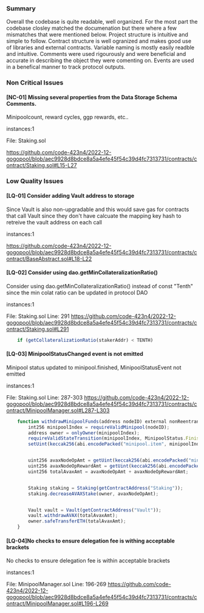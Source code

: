 ### Summary

Overall the codebase is quite readable, well organized. For the most part the codebase closley matched the documenation but there where a few mismatches that were mentioned below. Project structure is intuitive and simple to follow. Contract structure is well ogranized and makes good use of libraries and external contracts. Variable naming is mostly easily readble and intuitive. Comments were used rigourously and were beneficial and accurate in describing the object they were comenting on. Events are used in a benefical manner to track protocol outputs.
   
### Non Critical Issues   
#### [NC-01] Missing several properties from the Data Storage Schema Comments. 

Minipoolcount, reward cycles, ggp rewards, etc..

instances:1

File: Staking.sol

https://github.com/code-423n4/2022-12-gogopool/blob/aec9928d8bdce8a5a4efe45f54c39d4fc7313731/contracts/contract/Staking.sol#L15-L27

### Low Quality Issues
#### [LQ-01] Consider adding Vault address to storage

Since Vault is also non-upgradable and this would save gas for contracts that call Vault since they don't have calcuate the mapping key hash to retreive the vault address on each call

instances:1

https://github.com/code-423n4/2022-12-gogopool/blob/aec9928d8bdce8a5a4efe45f54c39d4fc7313731/contracts/contract/BaseAbstract.sol#L18-L22


#### [LQ-02] Consider using dao.getMinCollateralizationRatio()

Consider using dao.getMinCollateralizationRatio() instead of const "Tenth" since the min colat ratio can be updated in protocol DAO

instances:1

File: Staking.sol
Line: 291
https://github.com/code-423n4/2022-12-gogopool/blob/aec9928d8bdce8a5a4efe45f54c39d4fc7313731/contracts/contract/Staking.sol#L291

```javascript
	if (getCollateralizationRatio(stakerAddr) < TENTH)
```

#### [LQ-03] MinipoolStatusChanged event is not emitted

Minipool status updated to minipool.finished, MinipoolStatusEvent not emitted

instances:1

File: Staking.sol
Line: 287-303
https://github.com/code-423n4/2022-12-gogopool/blob/aec9928d8bdce8a5a4efe45f54c39d4fc7313731/contracts/contract/MinipoolManager.sol#L287-L303

```javascript
	function withdrawMinipoolFunds(address nodeID) external nonReentrant {
		int256 minipoolIndex = requireValidMinipool(nodeID);
		address owner = onlyOwner(minipoolIndex);
		requireValidStateTransition(minipoolIndex, MinipoolStatus.Finished);
		setUint(keccak256(abi.encodePacked("minipool.item", minipoolIndex, ".status")), uint256(MinipoolStatus.Finished));


		uint256 avaxNodeOpAmt = getUint(keccak256(abi.encodePacked("minipool.item", minipoolIndex, ".avaxNodeOpAmt")));
		uint256 avaxNodeOpRewardAmt = getUint(keccak256(abi.encodePacked("minipool.item", minipoolIndex, ".avaxNodeOpRewardAmt")));
		uint256 totalAvaxAmt = avaxNodeOpAmt + avaxNodeOpRewardAmt;


		Staking staking = Staking(getContractAddress("Staking"));
		staking.decreaseAVAXStake(owner, avaxNodeOpAmt);


		Vault vault = Vault(getContractAddress("Vault"));
		vault.withdrawAVAX(totalAvaxAmt);
		owner.safeTransferETH(totalAvaxAmt);
	}
```

#### [LQ-04]No checks to ensure delegation fee is withing acceptable brackets

No checks to ensure delegation fee is within acceptable brackets

instances:1

File: MinipoolManager.sol
Line: 196-269
https://github.com/code-423n4/2022-12-gogopool/blob/aec9928d8bdce8a5a4efe45f54c39d4fc7313731/contracts/contract/MinipoolManager.sol#L196-L269
